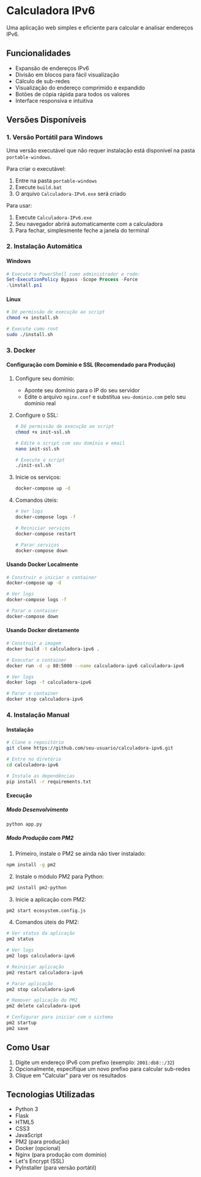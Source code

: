 # Calculadora IPv6

Uma aplicação web simples e eficiente para calcular e analisar endereços IPv6.

## Funcionalidades

- Expansão de endereços IPv6
- Divisão em blocos para fácil visualização
- Cálculo de sub-redes
- Visualização do endereço comprimido e expandido
- Botões de cópia rápida para todos os valores
- Interface responsiva e intuitiva

## Versões Disponíveis

### 1. Versão Portátil para Windows

Uma versão executável que não requer instalação está disponível na pasta `portable-windows`.

Para criar o executável:
1. Entre na pasta `portable-windows`
2. Execute `build.bat`
3. O arquivo `Calculadora-IPv6.exe` será criado

Para usar:
1. Execute `Calculadora-IPv6.exe`
2. Seu navegador abrirá automaticamente com a calculadora
3. Para fechar, simplesmente feche a janela do terminal

### 2. Instalação Automática

#### Windows
```powershell
# Execute o PowerShell como administrador e rode:
Set-ExecutionPolicy Bypass -Scope Process -Force
.\install.ps1
```

#### Linux
```bash
# Dê permissão de execução ao script
chmod +x install.sh

# Execute como root
sudo ./install.sh
```

### 3. Docker

#### Configuração com Domínio e SSL (Recomendado para Produção)

1. Configure seu domínio:
   - Aponte seu domínio para o IP do seu servidor
   - Edite o arquivo `nginx.conf` e substitua `seu-dominio.com` pelo seu domínio real

2. Configure o SSL:
   ```bash
   # Dê permissão de execução ao script
   chmod +x init-ssl.sh
   
   # Edite o script com seu domínio e email
   nano init-ssl.sh
   
   # Execute o script
   ./init-ssl.sh
   ```

3. Inicie os serviços:
   ```bash
   docker-compose up -d
   ```

4. Comandos úteis:
   ```bash
   # Ver logs
   docker-compose logs -f
   
   # Reiniciar serviços
   docker-compose restart
   
   # Parar serviços
   docker-compose down
   ```

#### Usando Docker Localmente
```bash
# Construir e iniciar o container
docker-compose up -d

# Ver logs
docker-compose logs -f

# Parar o container
docker-compose down
```

#### Usando Docker diretamente
```bash
# Construir a imagem
docker build -t calculadora-ipv6 .

# Executar o container
docker run -d -p 80:5000 --name calculadora-ipv6 calculadora-ipv6

# Ver logs
docker logs -f calculadora-ipv6

# Parar o container
docker stop calculadora-ipv6
```

### 4. Instalação Manual

#### Instalação
```bash
# Clone o repositório
git clone https://github.com/seu-usuario/calculadora-ipv6.git

# Entre no diretório
cd calculadora-ipv6

# Instale as dependências
pip install -r requirements.txt
```

#### Execução

##### Modo Desenvolvimento
```bash
python app.py
```

##### Modo Produção com PM2

1. Primeiro, instale o PM2 se ainda não tiver instalado:
```bash
npm install -g pm2
```

2. Instale o módulo PM2 para Python:
```bash
pm2 install pm2-python
```

3. Inicie a aplicação com PM2:
```bash
pm2 start ecosystem.config.js
```

4. Comandos úteis do PM2:
```bash
# Ver status da aplicação
pm2 status

# Ver logs
pm2 logs calculadora-ipv6

# Reiniciar aplicação
pm2 restart calculadora-ipv6

# Parar aplicação
pm2 stop calculadora-ipv6

# Remover aplicação do PM2
pm2 delete calculadora-ipv6

# Configurar para iniciar com o sistema
pm2 startup
pm2 save
```

## Como Usar

1. Digite um endereço IPv6 com prefixo (exemplo: `2001:db8::/32`)
2. Opcionalmente, especifique um novo prefixo para calcular sub-redes
3. Clique em "Calcular" para ver os resultados

## Tecnologias Utilizadas

- Python 3
- Flask
- HTML5
- CSS3
- JavaScript
- PM2 (para produção)
- Docker (opcional)
- Nginx (para produção com domínio)
- Let's Encrypt (SSL)
- PyInstaller (para versão portátil)
